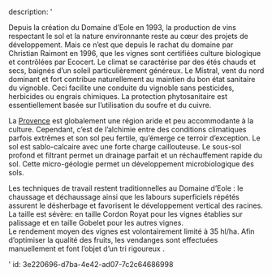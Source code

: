 description: '<p>Depuis la création du Domaine d’Eole en 1993, la production de vins respectant le sol et la nature environnante reste au cœur des projets de développement. Mais ce n’est que depuis le rachat du domaine par Christian Raimont en 1996, que les vignes sont certifiées culture biologique et contrôlées par Ecocert. Le climat se caractérise par des étés chauds et secs, baignés d’un soleil particulièrement généreux. Le Mistral, vent du nord dominant et fort contribue naturellement au maintien du bon état sanitaire du vignoble. Ceci facilite une conduite du vignoble sans pesticides, herbicides ou engrais chimiques. La protection phytosanitaire est essentiellement basée sur l’utilisation du soufre et du cuivre.</p><p>La&nbsp;<a href="https://www.levipe.be/region/coteaux-daix-en-provence/">Provence</a>&nbsp;est globalement une région aride et peu accommodante à la culture. Cependant, c’est de l’alchimie entre des conditions climatiques parfois extrêmes et son sol peu fertile, qu’émerge ce terroir d’exception. Le sol est sablo-calcaire avec une forte charge caillouteuse. Le sous-sol profond et filtrant permet un drainage parfait et un réchauffement rapide du sol. Cette micro-géologie permet un développement microbiologique des sols.</p><p>Les techniques de travail restent traditionnelles au Domaine d’Eole : le chaussage et déchaussage ainsi que les labours superficiels répétés assurent le désherbage et favorisent le développement vertical des racines. La taille est sévère: en taille Cordon Royat pour les vignes établies sur palissage et en taille Gobelet pour les autres vignes.<br>Le rendement moyen des vignes est volontairement limité à 35 hl/ha. Afin d’optimiser la qualité des fruits, les vendanges sont effectuées manuellement et font l’objet d’un tri rigoureux .</p>'
id: 3e220696-d7ba-4e42-ad07-7c2c64686998
